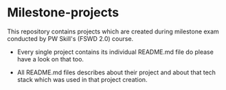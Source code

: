 # Milestone-projects

This repository contains projects which are created during milestone exam conducted by PW Skill's (FSWD 2.0) course.

- Every single project contains its individual README.md file do please have a look on that too.

- All README.md files describes about their project and about that tech stack which was used in that project creation.
